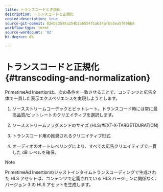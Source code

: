 ```yaml
---
title: トランスコードと正規化
description: トランスコードと正規化
copied-description: true
source-git-commit: 02ebc3548a254b2a6554f1ab34afbb3ea5f09bb8
workflow-type: tm+mt
source-wordcount: '92'
ht-degree: 0%

---
```


# トランスコードと正規化 {#transcoding-and-normalization}

PrimetimeAd Insertionは、次の条件を一致させることで、コンテンツと広告全体で一貫した表示エクスペリエンスを実現しようとします。

1. ソースストリームコーデックとビットレート。トランスコード時には常に最高品質/ビットレートのクリエイティブを選択します。

1. ソースストリームフラグメントのサイズ (HLS/#EXT-X-TARGETDURATION)

1. トランスコード用の推奨されるクリエイティブ形式

1. オーディオのオートレベリングにより、すべての広告クリエイティブで一貫した dB レベルを確保。

>[!NOTE]
>
>PrimetimeAd Insertionのジャストインタイムトランスコーディングで生成された HLS アセットは、コンテンツで定義されている HLS バージョンに関係なく、バージョン 3 の HLS アセットを生成します。
